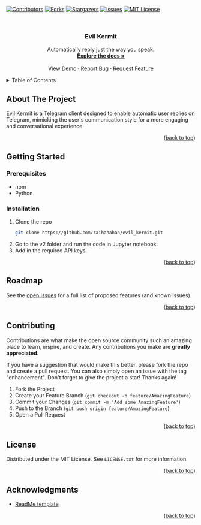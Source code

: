 <!-- Improved compatibility of back to top link: See: https://github.com/othneildrew/Best-README-Template/pull/73 -->

<a name="readme-top"></a>

<!--
*** Thanks for checking out the Best-README-Template. If you have a suggestion
*** that would make this better, please fork the repo and create a pull request
*** or simply open an issue with the tag "enhancement".
*** Don't forget to give the project a star!
*** Thanks again! Now go create something AMAZING! :D
-->

<!-- PROJECT SHIELDS -->
<!--
*** I'm using markdown "reference style" links for readability.
*** Reference links are enclosed in brackets [ ] instead of parentheses ( ).
*** See the bottom of this document for the declaration of the reference variables
*** for contributors-url, forks-url, etc. This is an optional, concise syntax you may use.
*** https://www.markdownguide.org/basic-syntax/#reference-style-links
-->

[![Contributors][contributors-shield]][contributors-url]
[![Forks][forks-shield]][forks-url]
[![Stargazers][stars-shield]][stars-url]
[![Issues][issues-shield]][issues-url]
[![MIT License][license-shield]][license-url]

<!-- PROJECT LOGO -->
<br />
<div align="center">

<h3 align="center">Evil Kermit</h3>

  <p align="center">
    Automatically reply just the way you speak.
    <br />
    <a href="https://github.com/raihahahan/evil_kermit"><strong>Explore the docs »</strong></a>
    <br />
    <br />
    <a href="https://github.com/raihahahan/evil_kermit">View Demo</a>
    ·
    <a href="https://github.com/raihahahan/evil_kermit/issues">Report Bug</a>
    ·
    <a href="https://github.com/raihahahan/evil_kermit/issues">Request Feature</a>
  </p>
</div>

<!-- TABLE OF CONTENTS -->
<details>
  <summary>Table of Contents</summary>
  <ol>
    <li>
      <a href="#about-the-project">About The Project</a>
      <ul>
        <li><a href="#built-with">Built With</a></li>
      </ul>
    </li>
    <li>
      <a href="#getting-started">Getting Started</a>
      <ul>
        <li><a href="#prerequisites">Prerequisites</a></li>
        <li><a href="#installation">Installation</a></li>
      </ul>
    </li>
    <li><a href="#usage">Usage</a></li>
    <li><a href="#roadmap">Roadmap</a></li>
    <li><a href="#contributing">Contributing</a></li>
    <li><a href="#license">License</a></li>
    <li><a href="#acknowledgments">Acknowledgments</a></li>
  </ol>
</details>

<!-- ABOUT THE PROJECT -->

## About The Project

Evil Kermit is a Telegram client designed to enable automatic user replies on Telegram, mimicking the user's communication style for a more engaging and conversational experience.

<p align="right">(<a href="#readme-top">back to top</a>)</p>


<!-- GETTING STARTED -->

## Getting Started

### Prerequisites

- npm
- Python

### Installation

1. Clone the repo
   ```sh
   git clone https://github.com/raihahahan/evil_kermit.git
   ```
2. Go to the v2 folder and run the code in Jupyter notebook.
3. Add in the required API keys.

<p align="right">(<a href="#readme-top">back to top</a>)</p>

<!-- ROADMAP -->

## Roadmap

See the [open issues](https://github.com/raihahahan/evil_kermit/issues) for a full list of proposed features (and known issues).

<p align="right">(<a href="#readme-top">back to top</a>)</p>

<!-- CONTRIBUTING -->

## Contributing

Contributions are what make the open source community such an amazing place to learn, inspire, and create. Any contributions you make are **greatly appreciated**.

If you have a suggestion that would make this better, please fork the repo and create a pull request. You can also simply open an issue with the tag "enhancement".
Don't forget to give the project a star! Thanks again!

1. Fork the Project
2. Create your Feature Branch (`git checkout -b feature/AmazingFeature`)
3. Commit your Changes (`git commit -m 'Add some AmazingFeature'`)
4. Push to the Branch (`git push origin feature/AmazingFeature`)
5. Open a Pull Request

<p align="right">(<a href="#readme-top">back to top</a>)</p>

<!-- LICENSE -->

## License

Distributed under the MIT License. See `LICENSE.txt` for more information.

<p align="right">(<a href="#readme-top">back to top</a>)</p>

<!-- ACKNOWLEDGMENTS -->

## Acknowledgments

- [ReadMe template](https://github.com/othneildrew/Best-README-Template)

<p align="right">(<a href="#readme-top">back to top</a>)</p>

<!-- MARKDOWN LINKS & IMAGES -->
<!-- https://www.markdownguide.org/basic-syntax/#reference-style-links -->

[contributors-shield]: https://img.shields.io/github/contributors/raihahahan/evil_kermit.svg?style=for-the-badge
[contributors-url]: https://github.com/raihahahan/evil_kermit/graphs/contributors
[forks-shield]: https://img.shields.io/github/forks/raihahahan/evil_kermit.svg?style=for-the-badge
[forks-url]: https://github.com/raihahahan/evil_kermit/network/members
[stars-shield]: https://img.shields.io/github/stars/raihahahan/evil_kermit.svg?style=for-the-badge
[stars-url]: https://github.com/raihahahan/evil_kermit/stargazers
[issues-shield]: https://img.shields.io/github/issues/raihahahan/evil_kermit.svg?style=for-the-badge
[issues-url]: https://github.com/raihahahan/evil_kermit/issues
[license-shield]: https://img.shields.io/github/license/raihahahan/evil_kermit.svg?style=for-the-badge
[license-url]: https://github.com/raihahahan/evil_kermit/blob/main/LICENSE
[linkedin-shield]: https://img.shields.io/badge/-LinkedIn-black.svg?style=for-the-badge&logo=linkedin&colorB=555
[linkedin-url]: https://linkedin.com/in/muhammad-raihan-rizqullah-21b554248
[product-screenshot]: images/screenshot.png
[Next.js]: https://img.shields.io/badge/next.js-000000?style=for-the-badge&logo=nextdotjs&logoColor=white
[Next-url]: https://nextjs.org/
[React.js]: https://img.shields.io/badge/React-20232A?style=for-the-badge&logo=react&logoColor=61DAFB
[React-url]: https://reactjs.org/
[Vue.js]: https://img.shields.io/badge/Vue.js-35495E?style=for-the-badge&logo=vuedotjs&logoColor=4FC08D
[Vue-url]: https://vuejs.org/
[Angular.io]: https://img.shields.io/badge/Angular-DD0031?style=for-the-badge&logo=angular&logoColor=white
[Angular-url]: https://angular.io/
[Svelte.dev]: https://img.shields.io/badge/Svelte-4A4A55?style=for-the-badge&logo=svelte&logoColor=FF3E00
[Svelte-url]: https://svelte.dev/
[Laravel.com]: https://img.shields.io/badge/Laravel-FF2D20?style=for-the-badge&logo=laravel&logoColor=white
[Laravel-url]: https://laravel.com
[Bootstrap.com]: https://img.shields.io/badge/Bootstrap-563D7C?style=for-the-badge&logo=bootstrap&logoColor=white
[Bootstrap-url]: https://getbootstrap.com
[JQuery.com]: https://img.shields.io/badge/jQuery-0769AD?style=for-the-badge&logo=jquery&logoColor=white
[JQuery-url]: https://jquery.com
